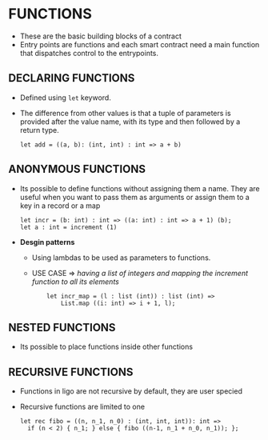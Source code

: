 # FUNCTIONS

- These are the basic building blocks of a contract
- Entry points are functions and each smart contract need a main function that dispatches control to the entrypoints.

## DECLARING FUNCTIONS

- Defined using `let` keyword.
- The difference from other values is that a tuple of parameters is provided after the value name, with its type and then followed by a return type.

  ```
  let add = ((a, b): (int, int) : int => a + b)
  ```

## ANONYMOUS FUNCTIONS

- Its possible to define functions without assigning them a name. They are useful when you want to pass them as arguments or assign them to a key in a record or a map

    ```
    let incr = (b: int) : int => ((a: int) : int => a + 1) (b);
    let a : int = increment (1)
    ```

- **Desgin patterns**
  - Using lambdas to be used as parameters to functions.
  - USE CASE => *having a list of integers and mapping the increment function to all its elements*

    ```
        let incr_map = (l : list (int)) : list (int) => 
            List.map ((i: int) => i + 1, l);       
     ```

## NESTED FUNCTIONS

- Its possible to place functions inside other functions

## RECURSIVE FUNCTIONS

- Functions in ligo are not recursive by default, they are user specied
- Recursive functions are limited to one

  ```
  let rec fibo = ((n, n_1, n_0) : (int, int, int)): int =>
    if (n < 2) { n_1; } else { fibo ((n-1, n_1 + n_0, n_1)); };
  ```
